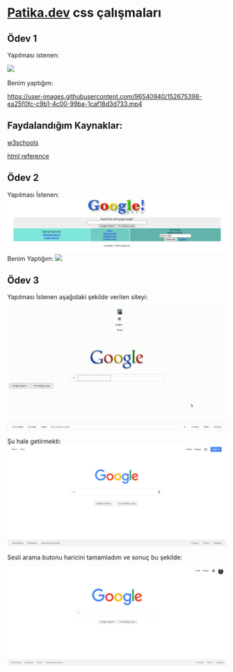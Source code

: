 # [Patika.dev](https://patika.dev) css çalışmaları

## Ödev 1
Yapılması istenen:

![](https://user-images.githubusercontent.com/96540940/152675359-73f7360b-3e4a-4af1-b446-23a271ef8c70.gif)


Benim yaptığım:



https://user-images.githubusercontent.com/96540940/152675398-ea25f0fc-c9b1-4c00-99ba-1caf18d3d733.mp4



Faydalandığım Kaynaklar:
---
[w3schools](https://www.w3schools.com/)

[html reference](https://htmlreference.io/)


## Ödev 2
Yapılması İstenen:
![](https://raw.githubusercontent.com/Kodluyoruz/taskforce/main/css/cssodev3/figures/googlehomepage.png)
Benim Yaptığım:
![](https://user-images.githubusercontent.com/96540940/153705759-6d259854-3bcc-42b9-9b58-3c43a6744148.png)

## Ödev 3

Yapılması İstenen aşağıdaki şekilde verilen siteyi:

![](odev_3/img/googlehomepage.gif)

Şu hale getirmekti:
![](https://raw.githubusercontent.com/Kodluyoruz/taskforce/main/css/odev2/figures/googlehomepage.png)


Sesli arama butonu haricini tamamladım ve sonuç bu şekilde:

![](/CSS/odev_3/img/google_newpage.png)
